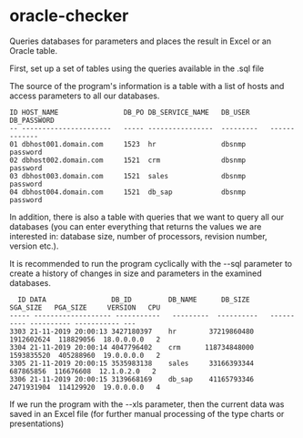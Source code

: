 # oracle-checker
Queries databases for parameters and places the result in Excel or an Oracle table.


First, set up a set of tables using the queries available in the .sql file

The source of the program's information is a table with a list of hosts and access parameters to all our databases.


 ```
 ID HOST_NAME                DB_PO DB_SERVICE_NAME   DB_USER     DB_PASSWORD 
 -- ----------------------   ----- ----------------  ---------   -------------
 01 dbhost001.domain.com     1523  hr                dbsnmp      password     
 02 dbhost002.domain.com     1521  crm               dbsnmp      password     
 03 dbhost003.domain.com     1521  sales             dbsnmp      password     
 04 dbhost004.domain.com     1521  db_sap            dbsnmp      password  
 ```

In addition, there is also a table with queries that we want to query all our databases (you can enter everything that returns the values we are interested in: database size, number of processors, revision number, version etc.).

It is recommended to run the program cyclically with the --sql parameter to create a history of changes in size and parameters in the examined databases.

 ```                                                                                                    
   ID DATA                DB_ID         DB_NAME      DB_SIZE    SGA_SIZE   PGA_SIZE     VERSION   CPU
----- ------------------- -----------   ---------  ----------   ---------- ---------- ----------- --- 
 3303 21-11-2019 20:00:13 3427180397    hr        37219860480   1912602624  118829056  18.0.0.0.0   2 
 3304 21-11-2019 20:00:14 4047796402    crm      118734848000   1593835520  405288960  19.0.0.0.0   2 
 3305 21-11-2019 20:00:15 3535983138    sales     33166393344    687865856  116676608  12.1.0.2.0   2 
 3306 21-11-2019 20:00:15 3139668169    db_sap    41165793346   2471931904  114129920  19.0.0.0.0   4
```

If we run the program with the --xls parameter, then the current data was saved in an Excel file (for further manual processing of the type charts or presentations)
